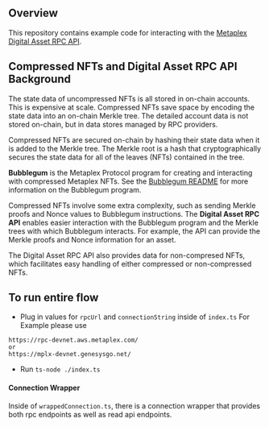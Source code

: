 ## Overview

This repository contains example code for interacting with the [Metaplex Digital Asset RPC API](https://github.com/metaplex-foundation/digital-asset-rpc-infrastructure).

## Compressed NFTs and Digital Asset RPC API Background

The state data of uncompressed NFTs is all stored in on-chain accounts.  This is expensive at scale.  Compressed NFTs save space by encoding the state data into an on-chain Merkle tree.  The detailed account data is not stored on-chain, but in data stores managed by RPC providers.

Compressed NFTs are secured on-chain by hashing their state data when it is added to the Merkle tree.  The Merkle root is a hash that cryptographically secures the state data for all of the leaves (NFTs) contained in the tree.

**Bubblegum** is the Metaplex Protocol program for creating and interacting with compressed Metaplex NFTs.  See the [Bubblegum README](https://github.com/metaplex-foundation/metaplex-program-library/blob/master/bubblegum/program/README.md) for more information on the Bubblegum program.

Compressed NFTs involve some extra complexity, such as sending Merkle proofs and Nonce values to Bubblegum instructions.  The **Digital Asset RPC API** enables easier interaction with the Bubblegum program and the Merkle trees with which Bubblegum interacts.  For example, the API can provide the Merkle proofs and Nonce information for an asset.

The Digital Asset RPC API also provides data for non-compresed NFTs, which facilitates easy handling of either compressed or non-compressed NFTs.


## To run entire flow
- Plug in values for `rpcUrl` and `connectionString` inside of `index.ts`
For Example please use 
```
https://rpc-devnet.aws.metaplex.com/
or
https://mplx-devnet.genesysgo.net/

```


- Run `ts-node ./index.ts` 

#### Connection Wrapper
Inside of `wrappedConnection.ts`, there is a connection wrapper that provides both rpc endpoints as well as read api endpoints.


